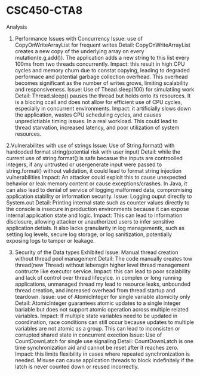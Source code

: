 # CSC450-CTA8
Analysis
1. Performance Issues with Concurrency
    Issue: use of CopyOnWriteArrayList for frequent writes
Detail: CopyOnWriteArrayList creates a new copy of the underlying array on every mutation(e.g,add()). The application adds a new string to this list every 100ms from two threads concurrently.
Impact: this result in high CPU cycles and memory churn due to constat copying, leading to degraded performace and potential garbage collection overhead. This overhead becomes significant as the number of writes grows, limiting scalability and responsiveness.
    Issue: Use of Thead.sleep(100) for simulatiing work
Detail: Thread.sleep() pauses the thread but holds onto its resources. It is a blocing ccall and does not allow for efficient use of CPU cycles, especially in concurrent environments.
Impact: it artificially slows down the application, wastes CPU scheduling cycles, and causes unpredictiable timing issues. In a real workload. This could lead to thread starvation, increased latency, and poor utilization of system resources.

2.Vulnerabilites with use of strings
    Issue: Use of String.format() with hardcoded format string(potential risk with user input)
Detail: while the current use of string.format() is safe becasue the inputs are controolled integers, if any untrusted or usergenerate input were passed to string.format() without validation, it could lead to format string injection vulnerabilities
Impact: An attacker could exploit this to cause unexpected behavior or leak memory content or cause exceptions/crashes. In Java, it can also lead to denial of service of logging malformed data, compromising application stability or information security.
    Issue: Logging ouput directly to System.out
Detail: Printing internal state such as counter values directly to the console is insecure in production environments because it can expose internal application state and logic.
Impact: This can lead to information disclosure, allowing attacker or unauthorized users to infer sensitive application detials. It also lacks granularity in log managementk, such as setting log levels, secure log storage, or log sanitization, potentially exposing logs to tamper or leakage.

3. Security of the Data types Exhibited
    Issue: Manual thread creation without thread pool management
Detail: The code manually creates tow thread(new Thread) without leberagin higher level thread management contructe like executor service.
Impact: this can lead to poor scalability and lack of control over thread lifecylce. in complex or long running applications, unmanaged thread my lead to resource leaks, unbounded thread creation, and increased overhead from thread startup and teardown.
    Issue: use of AtomicInteger for single variable atomicity only
Detail: AtomicInteger guarantees atomic updates to a single integer bariable but does not support atomic operation across multiple related variables.
Impact: If multiple state variables need to be updated in coordination, race conditions can still occur because updates to multiple variables are not atomic as a group. This can lead to inconsisten or corrupted shared state in concurrent exection
    Issue: Use of CountDownLatch for single use signaling
Detail: CountDownLatch is one time synchronization aid and cannot be reset after it reaches zero.
Impact: this limits flexibility in cases where repeated synchronization is needed. Misuse can cause application threads to block indefinitely if the latch is never counted down or reused incorrectly.

